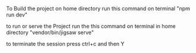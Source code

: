 To Build the project
on home directory run this command on terminal
"npm run dev"

to run or serve the Project
run the this command on terminal in home directory 
"vendor/bin/jigsaw serve"

to terminate the session 
press ctrl+c and then Y